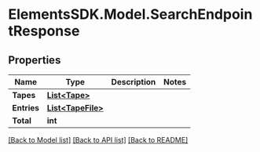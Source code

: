 # ElementsSDK.Model.SearchEndpointResponse

## Properties

Name | Type | Description | Notes
------------ | ------------- | ------------- | -------------
**Tapes** | [**List&lt;Tape&gt;**](Tape.md) |  | 
**Entries** | [**List&lt;TapeFile&gt;**](TapeFile.md) |  | 
**Total** | **int** |  | 

[[Back to Model list]](../README.md#documentation-for-models) [[Back to API list]](../README.md#documentation-for-api-endpoints) [[Back to README]](../README.md)

